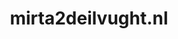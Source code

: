 ---
layout: post
title:  "mirta2deilvught.nl"
internal_url:  "/data/mirta2deilvught.nl.html"
categories: dutchgov
---